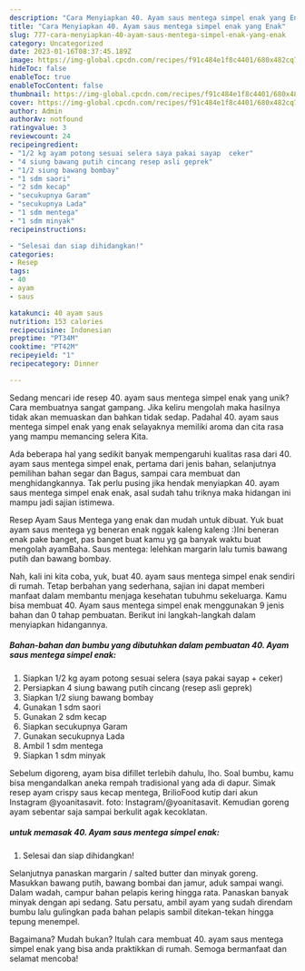 ```yaml
---
description: "Cara Menyiapkan 40. Ayam saus mentega simpel enak yang Enak"
title: "Cara Menyiapkan 40. Ayam saus mentega simpel enak yang Enak"
slug: 777-cara-menyiapkan-40-ayam-saus-mentega-simpel-enak-yang-enak
category: Uncategorized
date: 2023-01-16T08:37:45.189Z
image: https://img-global.cpcdn.com/recipes/f91c484e1f8c4401/680x482cq70/40-ayam-saus-mentega-simpel-enak-foto-resep-utama.jpg
hideToc: false
enableToc: true
enableTocContent: false
thumbnail: https://img-global.cpcdn.com/recipes/f91c484e1f8c4401/680x482cq70/40-ayam-saus-mentega-simpel-enak-foto-resep-utama.jpg
cover: https://img-global.cpcdn.com/recipes/f91c484e1f8c4401/680x482cq70/40-ayam-saus-mentega-simpel-enak-foto-resep-utama.jpg
author: Admin
authorAv: notfound
ratingvalue: 3
reviewcount: 24
recipeingredient:
- "1/2 kg ayam potong sesuai selera saya pakai sayap  ceker"
- "4 siung bawang putih cincang resep asli geprek"
- "1/2 siung bawang bombay"
- "1 sdm saori"
- "2 sdm kecap"
- "secukupnya Garam"
- "secukupnya Lada"
- "1 sdm mentega"
- "1 sdm minyak"
recipeinstructions:

- "Selesai dan siap dihidangkan!"
categories:
- Resep
tags:
- 40
- ayam
- saus

katakunci: 40 ayam saus 
nutrition: 153 calories
recipecuisine: Indonesian
preptime: "PT34M"
cooktime: "PT42M"
recipeyield: "1"
recipecategory: Dinner

---
```





Sedang mencari ide resep 40. ayam saus mentega simpel enak yang unik? Cara membuatnya sangat gampang. Jika keliru mengolah maka hasilnya tidak akan memuaskan dan bahkan tidak sedap. Padahal 40. ayam saus mentega simpel enak yang enak selayaknya memiliki aroma dan cita rasa yang mampu memancing selera Kita.





Ada beberapa hal yang sedikit banyak mempengaruhi kualitas rasa dari 40. ayam saus mentega simpel enak, pertama dari jenis bahan, selanjutnya pemilihan bahan segar dan Bagus, sampai cara membuat dan menghidangkannya. Tak perlu pusing jika hendak menyiapkan 40. ayam saus mentega simpel enak enak,      asal sudah tahu triknya maka hidangan ini mampu jadi sajian istimewa.














Resep Ayam Saus Mentega yang enak dan mudah untuk dibuat. Yuk buat ayam saus mentega yg beneran enak nggak kaleng kaleng :)Ini beneran enak pake banget, pas banget buat kamu yg ga banyak waktu buat mengolah ayamBaha. Saus mentega: lelehkan margarin lalu tumis bawang putih dan bawang bombay.






Nah, kali ini kita coba, yuk, buat 40. ayam saus mentega simpel enak sendiri di rumah. Tetap berbahan yang sederhana, sajian ini dapat memberi manfaat dalam membantu menjaga kesehatan tubuhmu sekeluarga. Kamu bisa membuat 40. Ayam saus mentega simpel enak menggunakan 9 jenis bahan dan 0 tahap pembuatan. Berikut ini langkah-langkah dalam menyiapkan hidangannya.

<!--inarticleads1-->

##### Bahan-bahan dan bumbu yang dibutuhkan dalam pembuatan 40. Ayam saus mentega simpel enak:

1. Siapkan 1/2 kg ayam potong sesuai selera (saya pakai sayap + ceker)
1. Persiapkan 4 siung bawang putih cincang (resep asli geprek)
1. Siapkan 1/2 siung bawang bombay
1. Gunakan 1 sdm saori
1. Gunakan 2 sdm kecap
1. Siapkan secukupnya Garam
1. Gunakan secukupnya Lada
1. Ambil 1 sdm mentega
1. Siapkan 1 sdm minyak


Sebelum digoreng, ayam bisa difillet terlebih dahulu, lho. Soal bumbu, kamu bisa mengandalkan aneka rempah tradisional yang ada di dapur. Simak resep ayam crispy saus kecap mentega, BrilioFood kutip dari akun Instagram @yoanitasavit. foto: Instagram/@yoanitasavit. Kemudian goreng ayam sebentar saja sampai berkulit agak kecoklatan. 

<!--inarticleads2-->

#####  untuk memasak 40. Ayam saus mentega simpel enak:


1. Selesai dan siap dihidangkan!

Selanjutnya panaskan margarin / salted butter dan minyak goreng. Masukkan bawang putih, bawang bombai dan jamur, aduk sampai wangi. Dalam wadah, campur bahan pelapis kering hingga rata. Panaskan banyak minyak dengan api sedang. Satu persatu, ambil ayam yang sudah direndam bumbu lalu gulingkan pada bahan pelapis sambil ditekan-tekan hingga tepung menempel. 

Bagaimana? Mudah bukan? Itulah cara membuat 40. ayam saus mentega simpel enak yang bisa anda praktikkan di rumah. Semoga bermanfaat dan selamat mencoba!
